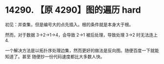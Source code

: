 # 14290. 【原 4290】图的遍历 hard

初见：并查集，但是编号大的点先插入。根的条件就是本身大于根。

然而，对于数据 3->2->1->4，会导致 2->1 被后处理，导致处理 3->2 时无法连上 4.

一个解决方法是以拓扑序处理边集，然而更好的做法是反向图。随便百度一下就能知道了。甚至
随便抄一份代码速度都比大多数人快。